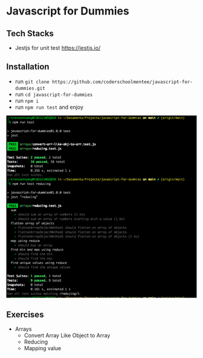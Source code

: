 # Javascript for Dummies

## Tech Stacks

- Jestjs for unit test https://jestjs.io/

## Installation

- run `git clone https://github.com/coderschoolmentee/javascript-for-dummies.git`
- run `cd javascript-for-dummies`
- run `npm i`
- run `npm run test` and enjoy

![Alt text](image.png)

## Exercises

- Arrays
  - Convert Array Like Object to Array
  - Reducing
  - Mapping value
